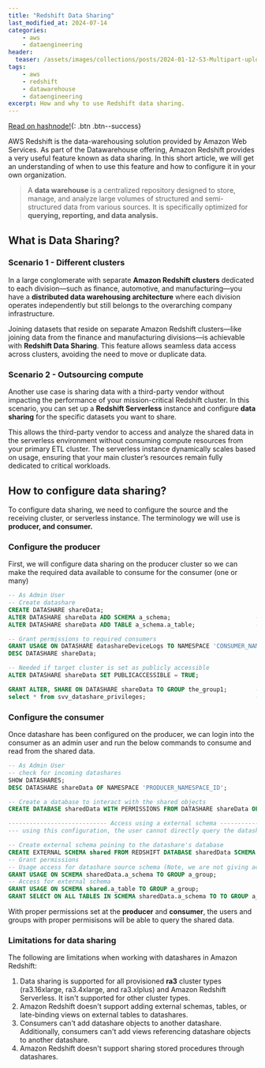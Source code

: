 ```yaml
---
title: "Redshift Data Sharing"
last_modified_at: 2024-07-14
categories:
    - aws
    - dataengineering
header: 
  teaser: /assets/images/collections/posts/2024-01-12-S3-Multipart-upload/thumb.png
tags:
    - aws
    - redshift
    - datawarehouse
    - dataengineering
excerpt: How and why to use Redshift data sharing.
---
```


[Read on hashnode!](https://blog.pulkitkapoor.com/understanding-amazon-redshift-data-sharing-features){: .btn .btn--success}

AWS Redshift is the data-warehousing solution provided by Amazon Web Services. As part of the Datawarehouse offering, Amazon Redshift provides a very useful feature known as data sharing. In this short article, we will get an understanding of when to use this feature and how to configure it in your own organization.

> A **data warehouse** is a centralized repository designed to store, manage, and analyze large volumes of structured and semi-structured data from various sources. It is specifically optimized for **querying, reporting, and data analysis.**

## What is Data Sharing?

### Scenario 1 - Different clusters

In a large conglomerate with separate **Amazon Redshift clusters** dedicated to each division—such as finance, automotive, and manufacturing—you have a **distributed data warehousing architecture** where each division operates independently but still belongs to the overarching company infrastructure.

Joining datasets that reside on separate Amazon Redshift clusters—like joining data from the finance and manufacturing divisions—is achievable with **Redshift Data Sharing**. This feature allows seamless data access across clusters, avoiding the need to move or duplicate data.

### **Scenario 2 - Outsourcing compute**

Another use case is sharing data with a third-party vendor without impacting the performance of your mission-critical Redshift cluster. In this scenario, you can set up a **Redshift Serverless** instance and configure **data sharing** for the specific datasets you want to share.

This allows the third-party vendor to access and analyze the shared data in the serverless environment without consuming compute resources from your primary ETL cluster. The serverless instance dynamically scales based on usage, ensuring that your main cluster’s resources remain fully dedicated to critical workloads.

## How to configure data sharing?

To configure data sharing, we need to configure the source and the receiving cluster, or serverless instance. The terminology we will use is **producer, and consumer.**

### Configure the producer

First, we will configure data sharing on the producer cluster so we can make the required data available to consume for the consumer (one or many)

```sql
-- As Admin User
-- Create datashare
CREATE DATASHARE shareData;
ALTER DATASHARE shareData ADD SCHEMA a_schema;                        -- Add target schema
ALTER DATASHARE shareData ADD TABLE a_schema.a_table;                 -- Add required tables to share

-- Grant permissions to required consumers
GRANT USAGE ON DATASHARE datashareDeviceLogs TO NAMESPACE 'CONSUMER_NAMESPACE_ID';     -- Share with consumer namespace
DESC DATASHARE shareData;

-- Needed if target cluster is set as publicly accessible
ALTER DATASHARE shareData SET PUBLICACCESSIBLE = TRUE;                

GRANT ALTER, SHARE ON DATASHARE shareData TO GROUP the_group1;        -- To allow group to manage this datashare
select * from svv_datashare_privileges;                               -- see who is allowed to alter datashares other than admin
```

### Configure the consumer

Once datashare has been configured on the producer, we can login into the consumer as an admin user and run the below commands to consume and read from the shared data.

```sql
-- As Admin User
-- check for incoming datashares
SHOW DATASHARES;
DESC DATASHARE shareData OF NAMESPACE 'PRODUCER_NAMESPACE_ID';

-- Create a database to interact with the shared objects
CREATE DATABASE sharedData WITH PERMISSIONS FROM DATASHARE shareData OF NAMESPACE 'PRODUCER_NAMESPACE_ID';

---------------------------- Access using a external schema ----------------------------
--- using this configuration, the user cannot directly query the datashare database but through external schema ---

-- Create external schema poining to the datashare's database
CREATE EXTERNAL SCHEMA shared FROM REDSHIFT DATABASE sharedData SCHEMA 'a_schema';
-- Grant permissions
-- Usage access for datashare source schema (Note, we are not giving access to datashare itsself)                                
GRANT USAGE ON SCHEMA sharedData.a_schema TO GROUP a_group;       
-- Access for external schema
GRANT USAGE ON SCHEMA shared.a_table TO GROUP a_group;  
GRANT SELECT ON ALL TABLES IN SCHEMA sharedData.a_schema TO TO GROUP a_group;            -- [PRIVELEGE] to target datashare table
```

With proper permissions set at the **producer** and **consumer**, the users and groups with proper permisisons will be able to query the shared data.

### Limitations for data sharing

The following are limitations when working with datashares in Amazon Redshift:

1. Data sharing is supported for all provisioned **ra3** cluster types (ra3.16xlarge, ra3.4xlarge, and ra3.xlplus) and Amazon Redshift Serverless. It isn't supported for other cluster types.   
2. Amazon Redshift doesn't support adding external schemas, tables, or late-binding views on external tables to datashares.
3. Consumers can't add datashare objects to another datashare. Additionally, consumers can't add views referencing datashare objects to another datashare.
4. Amazon Redshift doesn't support sharing stored procedures through datashares.
